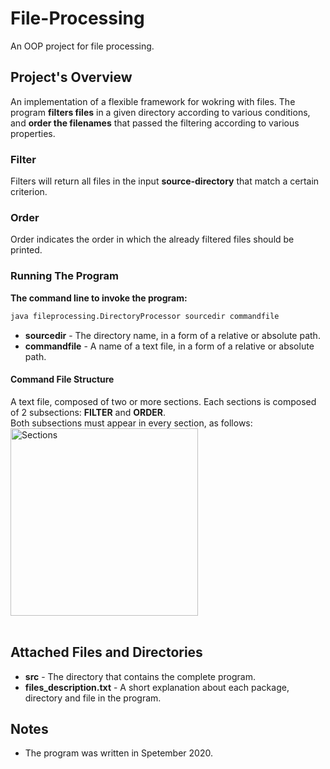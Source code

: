 # File-Processing
An OOP project for file processing.
<br />

## Project's Overview
An implementation of a flexible framework for wokring with files.
The program **filters files** in a given directory according to various conditions, and **order the filenames** that passed the filtering according to various properties.
<br />

### Filter
Filters will return all files in the input **source-directory** that match a certain criterion.

### Order
Order indicates the order in which the already filtered files should be printed.

### Running The Program
**The command line to invoke the program:**
```bash
java fileprocessing.DirectoryProcessor sourcedir commandfile
```
- **sourcedir** - The directory name, in a form of a relative or absolute path.
- **commandfile** - A name of a text file, in a form of a relative or absolute path.

#### Command File Structure
A text file, composed of two or more sections.
Each sections is composed of 2 subsections: **FILTER** and **ORDER**.<br />
Both subsections must appear in every section, as follows: <br />
<img src="https://i.ibb.co/DKmkcrL/Sections.jpg" alt="Sections" width="300" class="center"/>
<br />
<br />

## Attached Files and Directories
- **src** - The directory that contains the complete program.
- **files_description.txt** - A short explanation about each package, directory and file in the program.

## Notes
- The program was written in Spetember 2020.
